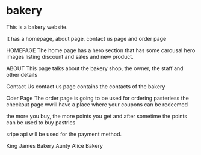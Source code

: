 # bakery

This is a bakery website.

It has a homepage, about page, contact us page and order page


HOMEPAGE
The home page has a hero section that has some carousal hero images listing discount and sales and new product.

ABOUT
This page talks about the bakery shop, the owner, the staff and other details

Contact Us 
contact us page contains the contacts of the bakery

Oder Page
The order page is going  to be used for ordering pasteriess
the checkout page wwill have a place where your coupons can be redeemed

the more you buy, the more points you get and after sometime the points can be used to buy pastries

sripe api will be used for the payment method.

King James Bakery
Aunty Alice Bakery
